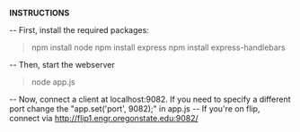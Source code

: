 **INSTRUCTIONS**

-- First, install the required packages:
>npm install node
>npm install express
>npm install express-handlebars

-- Then, start the webserver
>node app.js

-- Now, connect a client at localhost:9082. If you need to specify a different port change the "app.set('port', 9082);" in app.js
-- If you're on flip, connect via http://flip1.engr.oregonstate.edu:9082/